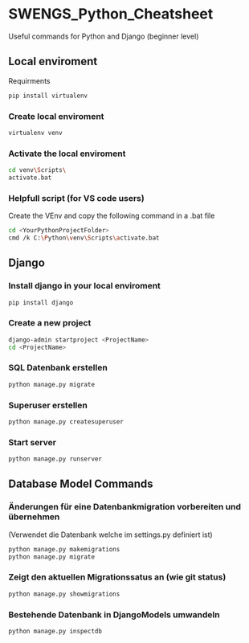 # SWENGS_Python_Cheatsheet
Useful commands for Python and Django (beginner level)

## Local enviroment 
Requirments
````bash
pip install virtualenv
````
### Create local enviroment
````bash
virtualenv venv
````
### Activate the local enviroment
````bash
cd venv\Scripts\
activate.bat
````

### Helpfull script (for VS code users)
Create the VEnv and copy the following command in a .bat file
````bash
cd <YourPythonProjectFolder>
cmd /k C:\Python\venv\Scripts\activate.bat
````

## Django
### Install django in your local enviroment
````bash
pip install django
````

### Create a new project
````bash
django-admin startproject <ProjectName>
cd <ProjectName>
````

### SQL Datenbank erstellen
````bash
python manage.py migrate
````

### Superuser erstellen
````bash
python manage.py createsuperuser
````

### Start server
````bash
python manage.py runserver
````

## Database Model Commands
### Änderungen für eine Datenbankmigration vorbereiten und übernehmen
(Verwendet die Datenbank welche im settings.py definiert ist)
````bash
python manage.py makemigrations
python manage.py migrate
````

### Zeigt den aktuellen Migrationssatus an (wie git status)
````bash
python manage.py showmigrations
````

### Bestehende Datenbank in DjangoModels umwandeln
````bash
python manage.py inspectdb
````

